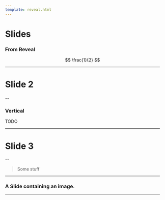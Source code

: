 ```yaml
---
template: reveal.html
---
```


# Slides

### From Reveal

$$ \frac{1}{2} $$

---

# Slide 2

--

### Vertical

TODO

---

# Slide 3

--

> Some stuff

---

### A Slide containing an image.

---